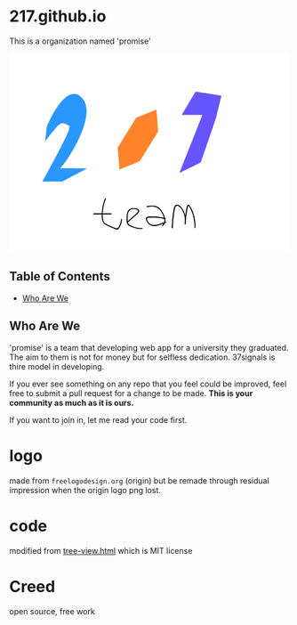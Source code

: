 # 217.github.io

This is a organization named 'promise'

![217-logo](https://raw.githubusercontent.com/217/217.github.io/master/217.png)

Table of Contents
----
- [Who Are We](https://github.com/217/217.github.io#who-are-we)

Who Are We
----
'promise' is a team that  developing web app for a university they graduated. The aim to them is not for money but for selfless dedication. 37signals is thire model in developing.

If you ever see something on any repo that you feel could be improved, feel free to submit a pull request for a change to be made. **This is your community as much as it is ours.**

If you want to join in, let me read your code first.

# logo
made from `freelogodesign.org` (origin) but be remade through residual impression when the origin logo png lost.

# code
modified from [tree-view.html](https://vuejs.org/v2/examples/tree-view.html) which is MIT license

# Creed
open source, free work
